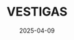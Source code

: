 ---  
layout: startup_page  
title: "VESTIGAS"  
id: "vestigas.com"  
permalink: "/vestigasvestigas.com04092025/"  
website: "https://vestigas.com/"  
funding_round: "Growth Round"  
funding_amount: "€8M"  
investors: "Project A, b2venture"  
about: "VESTIGAS is a Munich-based startup that offers a Supply Chain OS to digitize delivery note processing in the construction industry. Its software automates processes, optimizes material flows, and unlocks cost savings by replacing paper-based workflows with digital solutions. This platform provides app-based ESG analysis and quality control, boosting efficiency for construction companies and suppliers."  
markets: "Construction Technology, Supply Chain Management, Software"  
hq: "Munich, Bavaria, Germany"  
founded_year: "2021"  
linkedin: "https://www.linkedin.com/company/vestigas"  
twitter: ""  
instagram: ""  
facebook: "https://www.facebook.com/VESTIGAS"  
crunchbase: "https://www.crunchbase.com/organization/vestigas"  
pitchbook: "https://pitchbook.com/profiles/company/512576-65"  

date_display: "09-Apr-2025"  
date: "2025-04-09"

# SEO Optimization  
meta_title: "VESTIGAS - Growth Round Funding (€8M)"  
meta_description: "VESTIGAS, VESTIGAS is a Munich-based startup that offers a Supply Chain OS to digitize delivery note processing in the construction industry. Its software autom..."  
meta_keywords: "VESTIGAS, Construction Technology, Supply Chain Management, Software, Growth Round funding"  
canonical_url: "https://startup.projectstartups.com/vestigasvestigas.com04092025/"  
---